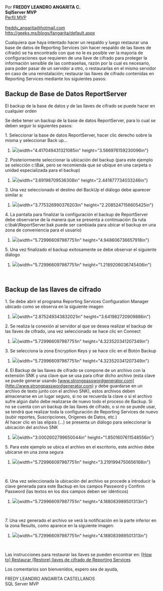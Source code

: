 Por **FREDDY LEANDRO ANGARITA C.\
SqlServer MVP** \
[Perfil
MVP](https://mvp.support.microsoft.com/es-es/mvp/Freddy%20Leandro%20Angarita%20Castellanos-4028407)\
\
<freddy_angarita@hotmail.com>\
<http://geeks.ms/blogs/fangarita/default.aspx>

Cualquiera que haya intentado hacer un respaldo y luego restaurar una
base de datos de Reporting Services (sin hacer respaldo de las llaves de
cifrado) se ha encontrado con que no le es posible ver la mayoría de
configuraciones que requieren de una llave de cifrado para proteger la
información sensible de las contraseñas, razón por la cual es necesario,
para poder pasar de un servidor a otro, o restaurarlas en el mismo
servidor en caso de una reinstalación; restaurar las llaves de cifrado
contenidas en Reporting Services mediante los siguientes pasos:

Backup de Base de Datos ReportServer
------------------------------------

El backup de la base de datos y de las llaves de cifrado se puede hacer
en cualquier orden

Se debe tener un backup de la base de datos ReportServer, para lo cual
se deben seguir lo siguientes pasos:

1\. Seleccionar la base de datos ReportServer, hacer clic derecho sobre
la misma y seleccionar Back up…

1.  ![](./media/media/image1.png){width="4.417049431321085in"
    height="3.566976159230096in"}

2\. Posteriormente seleccionar la ubicación del backup (para este ejemplo
se selección c:\\Bak, pero se recomienda que se ubique en una carpeta o
unidad especializada para el backup)

1.  ![](./media/media/image2.png){width="3.69198709536308in"
    height="2.441877734033246in"}

3\. Una vez seleccionado el destino del BackUp el diálogo debe aparecer
similar a:

1.  ![](./media/media/image3.png){width="3.775326990376203in"
    height="2.2085247156605425in"}

4\. La pantalla para finalizar la configuración el backup de ReportServer
debe observarse de la manera que se presenta a continuación (la ruta
c:\\bak\\ReportServer.bak puede ser cambiada para ubicar el backup en
una zona de conveniencia para el usuario)

1.  ![](./media/media/image4.png){width="5.729966097987751in"
    height="4.948606736657918in"}

5\. Una vez finalizado el backup exitosamente se debe observar el
siguiente diálogo

1.  ![](./media/media/image5.png){width="5.729966097987751in"
    height="1.2189206036745406in"}

 

Backup de las llaves de cifrado
-------------------------------

1\. Se debe abrir el programa Reporting Services Configuration Manager
ubicado como se observa en la siguiente imagen

1.  ![](./media/media/image6.png){width="2.875249343832021in"
    height="3.641982720909886in"}

2\. Se realiza la conexión al servidor al que se desea realizar el backup
de las llaves de cifrado, una vez seleccionado se hace clic en Connect

1.  ![](./media/media/image7.png){width="5.729966097987751in"
    height="4.323520341207349in"}

3\. Se selecciona la zona Encryption Keys y se hace clic en el Botón
Backup

1.  ![](./media/media/image8.png){width="5.729966097987751in"
    height="4.323520341207349in"}

4\. El Backup de las llaves de cifrado se compone de un archivo con la
extensión SNK y una clave que se usa para cifrar dicho archivo (esta
clave se puede generar usando
[www.strongpasswordgenerator.com](http://www.strongpasswordgenerator.com)
y debe guardarse en un archivo de texto junto con el archivo SNK), estos
archivos deben almacenarse en un lugar seguro, si no se recuerda la
clave o si el archivo sufre algún daño debe realizarse de nuevo todo el
proceso de Backup. Si no se cuenta con un backup de las llaves de
cifrado, o si no se puede usar, se tendrá que realizar toda la
configuración de Reporting Services de nuevo (subir reportes,
Suscripciones, Orígenes de Datos, etc.)\
Al hacer clic en las elipsis (…) se presenta un diálogo para seleccionar
la ubicación del archivo SNK

1.  ![](./media/media/image9.png){width="3.0002602799650044in"
    height="1.8501607611548556in"}

5\. Para este ejemplo se ubica el archivo en el escritorio, este archivo
debe ubicarse en una zona segura

1.  ![](./media/media/image10.png){width="5.729966097987751in"
    height="3.2191994750656168in"}

 

6\. Una vez seleccionada la ubicación del archivo se procede a introducir
la clave generada para este Backup en los campos Password y Confirm
Password (las textos en los dos campos deben ser idénticos)

1.  ![](./media/media/image11.png){width="5.729966097987751in"
    height="4.188083989501313in"}

 

7\. Una vez generado el archivo se verá la notificación en la parte
inferior en la zona Results, como aparece en la siguiente imagen:

1.  ![](./media/media/image12.png){width="5.729966097987751in"
    height="4.188083989501313in"}

 

Las instrucciones para restaurar las llaves se pueden encontrar
en: [\[How to\] Restaurar (Restore) llaves de cifrado de Reporting
Services](http://geeks.ms/blogs/fangarita/archive/2013/07/01/how-to-restaurar-restore-llaves-de-cifrado-de-reporting-services.aspx)

Los comentarios son bienvenidos, espero sea de ayuda,

FREDY LEANDRO ANGARITA CASTELLANOS\
SQL Server MVP
